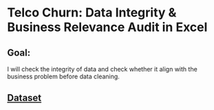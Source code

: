 # Telco Churn: Data Integrity & Business Relevance Audit in Excel

## Goal:
I will check the integrity of data and check whether it align with the business problem before data cleaning.

## [Dataset](https://www.kaggle.com/datasets/blastchar/telco-customer-churn/data)
